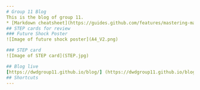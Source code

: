 ```yaml
---
# Group 11 Blog
This is the blog of group 11.
* [Markdown cheatsheet](https://guides.github.com/features/mastering-markdown/)
## STEP cards for review
### Future Shock Poster
![Image of future shock poster](A4_V2.png)

### STEP card
![Image of STEP card](STEP.jpg)

## Blog live
[https://dwdgroup11.github.io/blog/] (https://dwdgroup11.github.io/blog/)
## Shortcuts 
---
```

